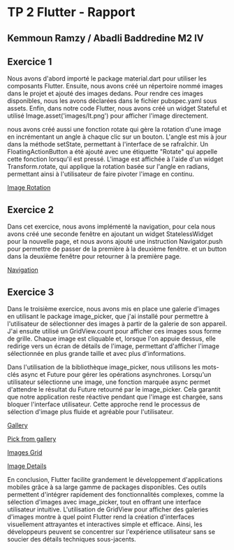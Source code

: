 # TP 2 Flutter - Rapport

## Kemmoun Ramzy / Abadli Baddredine M2 IV

## Exercice 1

Nous avons d'abord importé le package material.dart pour utiliser les composants Flutter. Ensuite, nous avons créé un répertoire nommé images dans le projet et ajouté des images dedans. Pour rendre ces images disponibles, nous les avons déclarées dans le fichier pubspec.yaml sous assets. Enfin, dans notre code Flutter, nous avons créé un widget Stateful et utilisé Image.asset('images/It.png') pour afficher l'image directement.

nous avons créé aussi une fonction rotate qui gère la rotation d'une image en incrémentant un angle à chaque clic sur un bouton. L'angle est mis à jour dans la méthode setState, permettant à l'interface de se rafraîchir. Un FloatingActionButton a été ajouté avec une étiquette "Rotate" qui appelle cette fonction lorsqu'il est pressé. L'image est affichée à l'aide d'un widget Transform.rotate, qui applique la rotation basée sur l'angle en radians, permettant ainsi à l'utilisateur de faire pivoter l'image en continu.

[Image Rotation](https://cdn.discordapp.com/attachments/951922266369851422/1299378651346899025/image.png?ex=671cfc2b&is=671baaab&hm=c58799494ff4cb38a75323c85304642c928a777af5d2de07699739b9e0a9b230&)

## Exercice 2

Dans cet exercice, nous avons implémenté la navigation, pour cela nous avons créé une seconde fenêtre en ajoutant un widget StatelessWidget pour la nouvelle page, et nous avons ajouté une instruction Navigator.push pour permettre de passer de la première à la deuxième fenêtre. et un button dans la deuxième fenêtre pour retourner à la première page.

[Navigation](https://cdn.discordapp.com/attachments/951922266369851422/1299378710767599646/image.png?ex=671cfc39&is=671baab9&hm=9d62930a5bb216be1da9124e19276799c748680da14dc3a504a517c703940d28&)

## Exercice 3

Dans le troisième exercice, nous avons mis en place une galerie d'images en utilisant le package image_picker, que j'ai installé pour permettre à l'utilisateur de sélectionner des images à partir de la galerie de son appareil. J'ai ensuite utilisé un GridView.count pour afficher ces images sous forme de grille. Chaque image est cliquable et, lorsque l'on appuie dessus, elle redirige vers un écran de détails de l'image, permettant d'afficher l'image sélectionnée en plus grande taille et avec plus d'informations.

Dans l'utilisation de la bibliothèque image_picker, nous utilisons les mots-clés async et Future pour gérer les opérations asynchrones. Lorsqu'un utilisateur sélectionne une image, une fonction marquée async permet d'attendre le résultat du Future retourné par le image_picker. Cela garantit que notre application reste réactive pendant que l'image est chargée, sans bloquer l'interface utilisateur. Cette approche rend le processus de sélection d'image plus fluide et agréable pour l'utilisateur.

[Gallery](https://cdn.discordapp.com/attachments/951922266369851422/1299378795228172460/image.png?ex=671cfc4e&is=671baace&hm=21c1ede1ceb558fba60a373563c2b47e164b3132e64e34c366d239da7bece4e7&)

[Pick from gallery](https://cdn.discordapp.com/attachments/951922266369851422/1299378879512842300/image.png?ex=671cfc62&is=671baae2&hm=f828ff3318039a0b6145c86b436205de0b113f7cbdeb45b51ed135f783f61ac5&)

[Images Grid](https://cdn.discordapp.com/attachments/951922266369851422/1299378927164199002/image.png?ex=671cfc6d&is=671baaed&hm=df4a66d937091a29555b826ccb200e1984b92d1590847631aed87aec2d99d449&)

[Image Details](https://cdn.discordapp.com/attachments/951922266369851422/1299378957992329348/image.png?ex=671cfc74&is=671baaf4&hm=463385e0409d883dfc552a4a98257b9a7ecf81e7200d7cfc3642b04e13db344c&)

En conclusion, Flutter facilite grandement le développement d'applications mobiles grâce à sa large gamme de packages disponibles. Ces outils permettent d'intégrer rapidement des fonctionnalités complexes, comme la sélection d'images avec image_picker, tout en offrant une interface utilisateur intuitive. L'utilisation de GridView pour afficher des galeries d'images montre à quel point Flutter rend la création d'interfaces visuellement attrayantes et interactives simple et efficace. Ainsi, les développeurs peuvent se concentrer sur l'expérience utilisateur sans se soucier des détails techniques sous-jacents.
